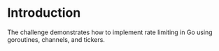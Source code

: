 # Introduction

The challenge demonstrates how to implement rate limiting in Go using goroutines, channels, and tickers.
